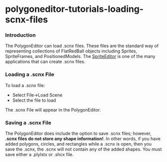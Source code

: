 # polygoneditor-tutorials-loading-scnx-files

### Introduction

The PolygonEditor can load .scnx files. These files are the standard way of representing collections of FlatRedBall objects including Sprites, SpriteFrames, and PositionedModels. The [SpriteEditor](../../../SpriteEditorWiki/index.php) is one of the many applications that can create .scnx files.

### Loading a .scnx File

To load a .scnx file:

* Select File->Load Scene
* Select the file to load

The .scnx File will appear in the PolygonEditor.

### Saving a .scnx File

The PolygonEditor does include the option to save .scnx files; however, **.scnx files do not store any shape information!**. In other words, if you have added polygons, circles, and rectangles while a .scnx is open, then you save the .scnx, the .scnx will not contain any of the added shapes. You must save either a .plylstx or .shcx file.

